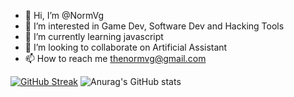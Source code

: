- 👋 Hi, I’m @NormVg
- 👀 I’m interested in Game Dev, Software Dev and Hacking Tools
- 🌱 I’m currently learning javascript 
- 💞️ I’m looking to collaborate on Artificial Assistant 
- 📫 How to reach me thenormvg@gmail.com




[![GitHub Streak](https://streak-stats.demolab.com?user=NormVg&theme=dracula&hide_border=true)](https://git.io/streak-stats)
![Anurag's GitHub stats](https://github-readme-stats.vercel.app/api?username=NormVg&show_icons=true&theme=dracula)
<!---
NormVg/NormVg is a ✨ special ✨ repository because its `README.md` (this file) appears on your GitHub profile.
You can click the Preview link to take a look at your changes.
--->
